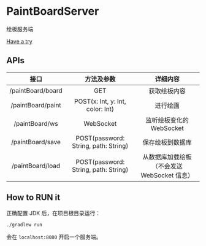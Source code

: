 # PaintBoardServer

绘板服务端

[Have a try](http://106.15.202.51:8080/paintBoard)

## APIs

接口 | 方法及参数 | 详细内容
:------------------:|:----------------------------------:|:---------------------:
/paintBoard/board | GET                                  | 获取绘板内容
/paintBoard/paint | POST(x: Int, y: Int, color: Int)     | 进行绘画
/paintBoard/ws    | WebSocket                            | 监听绘板变化的 WebSocket
/paintBoard/save  | POST(password: String, path: String) | 保存绘板到数据库
/paintBoard/load  | POST(password: String, path: String) | 从数据库加载绘板（不会发送 WebSocket 信息）

## How to RUN it

正确配置 JDK 后，在项目根目录运行：

```bash
./gradlew run
```

会在 `localhost:8080` 开启一个服务端。